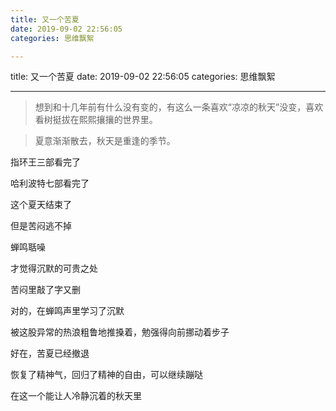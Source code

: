 ```yaml
---
title: 又一个苦夏
date: 2019-09-02 22:56:05
categories: 思维飘絮

---
```

title: 又一个苦夏
date: 2019-09-02 22:56:05
categories: 思维飘絮

---

> 想到和十几年前有什么没有变的，有这么一条喜欢“凉凉的秋天”没变，喜欢看树挺拔在熙熙攘攘的世界里。

> 夏意渐渐散去，秋天是重逢的季节。



指环王三部看完了

哈利波特七部看完了

这个夏天结束了



但是苦闷逃不掉



蝉鸣聒噪

才觉得沉默的可贵之处

苦闷里敲了字又删



对的，在蝉鸣声里学习了沉默

被这股异常的热浪粗鲁地推搡着，勉强得向前挪动着步子



好在，苦夏已经撤退

恢复了精神气，回归了精神的自由，可以继续蹦哒



在这一个能让人冷静沉着的秋天里
